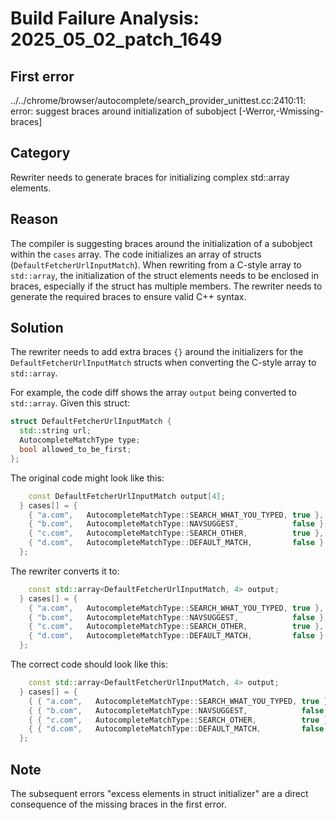 # Build Failure Analysis: 2025_05_02_patch_1649

## First error
../../chrome/browser/autocomplete/search_provider_unittest.cc:2410:11: error: suggest braces around initialization of subobject [-Werror,-Wmissing-braces]

## Category
Rewriter needs to generate braces for initializing complex std::array elements.

## Reason
The compiler is suggesting braces around the initialization of a subobject within the `cases` array.  The code initializes an array of structs (`DefaultFetcherUrlInputMatch`). When rewriting from a C-style array to `std::array`, the initialization of the struct elements needs to be enclosed in braces, especially if the struct has multiple members. The rewriter needs to generate the required braces to ensure valid C++ syntax.

## Solution
The rewriter needs to add extra braces `{}` around the initializers for the `DefaultFetcherUrlInputMatch` structs when converting the C-style array to `std::array`.

For example, the code diff shows the array `output` being converted to `std::array`. Given this struct:

```c++
struct DefaultFetcherUrlInputMatch {
  std::string url;
  AutocompleteMatchType type;
  bool allowed_to_be_first;
};
```

The original code might look like this:

```c++
    const DefaultFetcherUrlInputMatch output[4];
  } cases[] = {
    { "a.com",   AutocompleteMatchType::SEARCH_WHAT_YOU_TYPED, true },
    { "b.com",   AutocompleteMatchType::NAVSUGGEST,            false },
    { "c.com",   AutocompleteMatchType::SEARCH_OTHER,          true },
    { "d.com",   AutocompleteMatchType::DEFAULT_MATCH,         false }
  };
```

The rewriter converts it to:

```c++
    const std::array<DefaultFetcherUrlInputMatch, 4> output;
  } cases[] = {
    { "a.com",   AutocompleteMatchType::SEARCH_WHAT_YOU_TYPED, true },
    { "b.com",   AutocompleteMatchType::NAVSUGGEST,            false },
    { "c.com",   AutocompleteMatchType::SEARCH_OTHER,          true },
    { "d.com",   AutocompleteMatchType::DEFAULT_MATCH,         false }
  };
```

The correct code should look like this:

```c++
    const std::array<DefaultFetcherUrlInputMatch, 4> output;
  } cases[] = {
    { { "a.com",   AutocompleteMatchType::SEARCH_WHAT_YOU_TYPED, true } },
    { { "b.com",   AutocompleteMatchType::NAVSUGGEST,            false } },
    { { "c.com",   AutocompleteMatchType::SEARCH_OTHER,          true } },
    { { "d.com",   AutocompleteMatchType::DEFAULT_MATCH,         false } }
  };
```
## Note
The subsequent errors "excess elements in struct initializer" are a direct consequence of the missing braces in the first error.